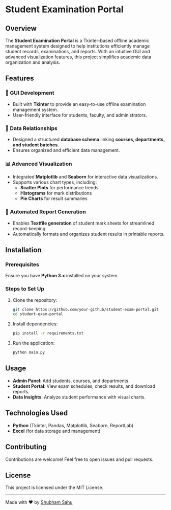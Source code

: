 # Student Examination Portal

## Overview
The **Student Examination Portal** is a Tkinter-based offline academic management system designed to help institutions efficiently manage student records, examinations, and reports. With an intuitive GUI and advanced visualization features, this project simplifies academic data organization and analysis.

## Features

### 🎨 GUI Development
- Built with **Tkinter** to provide an easy-to-use offline examination management system.
- User-friendly interface for students, faculty, and administrators.

### 📂 Data Relationships
- Designed a structured **database schema** linking **courses, departments, and student batches**.
- Ensures organized and efficient data management.

### 📊 Advanced Visualization
- Integrated **Matplotlib** and **Seaborn** for interactive data visualizations.
- Supports various chart types, including:
  - **Scatter Plots** for performance trends
  - **Histograms** for mark distributions
  - **Pie Charts** for result summaries

### 📝 Automated Report Generation
- Enables **Textfile generation** of student mark sheets for streamlined record-keeping.
- Automatically formats and organizes student results in printable reports.

## Installation

### Prerequisites
Ensure you have **Python 3.x** installed on your system.

### Steps to Set Up
1. Clone the repository:
   ```sh
   git clone https://github.com/your-github/student-exam-portal.git
   cd student-exam-portal
   ```
2. Install dependencies:
   ```sh
   pip install -r requirements.txt
   ```
3. Run the application:
   ```sh
   python main.py
   ```

## Usage
- **Admin Panel**: Add students, courses, and departments.
- **Student Portal**: View exam schedules, check results, and download reports.
- **Data Insights**: Analyze student performance with visual charts.

## Technologies Used
- **Python** (Tkinter, Pandas, Matplotlib, Seaborn, ReportLab)
- **Excel** (for data storage and management)

## Contributing
Contributions are welcome! Feel free to open issues and pull requests.

## License
This project is licensed under the MIT License.

---
Made with ❤️ by [Shubham Sahu](https://github.com/shubhamsahu03)

